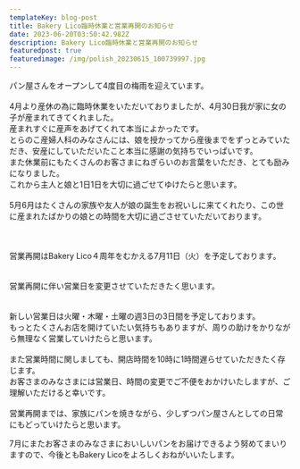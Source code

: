 ```yaml
---
templateKey: blog-post
title: Bakery Lico臨時休業と営業再開のお知らせ
date: 2023-06-20T03:50:42.982Z
description: Bakery Lico臨時休業と営業再開のお知らせ
featuredpost: true
featuredimage: /img/polish_20230615_100739997.jpg
---
```

<!--StartFragment-->

パン屋さんをオープンして4度目の梅雨を迎えています。\
\
4月より産休の為に臨時休業をいただいておりましたが、4月30日我が家に女の子が産まれてきてくれました。\
産まれすぐに産声をあげてくれて本当によかったです。\
とらのこ産婦人科のみなさんには、娘を授かってから産後までをずっとみていただき、安産にしていただいたこと本当に感謝の気持ちでいっぱいです。\
また休業前にもたくさんのお客さまにねぎらいのお言葉をいただき、とても励みになりました。\
これから主人と娘と1日1日を大切に過ごせてゆけたらと思います。\
\
5月6月はたくさんの家族や友人が娘の誕生をお祝いしに来てくれたり、この世に産まれたばかりの娘との時間を大切に過ごさせていただいております。\
\
\
\
営業再開はBakery Lico４周年をむかえる7月11日（火）を予定しております。\
\
\
営業再開に伴い営業日を変更させていただきたく思います。\
\
\
新しい営業日は火曜・木曜・土曜の週3日の3日間を予定しております。\
もっとたくさんお店を開けていたい気持ちもありますが、周りの助けをかりながら無理なく営業していけたらと思います。\
\
また営業時間に関しましても、開店時間を10時に1時間遅らせていただきたく存じます。\
お客さまのみなさまには営業日、時間の変更でご不便をおかけいたしますが、ご理解いただけると幸いです。\
\
営業再開までは、家族にパンを焼きながら、少しずつパン屋さんとしての日常にもどっていけたらと思います。

7月にまたお客さまのみなさまにおいしいパンをお届けできるよう努めてまいりますので、今後ともBakery Licoをよろしくおねがいいたします。



<!--EndFragment-->